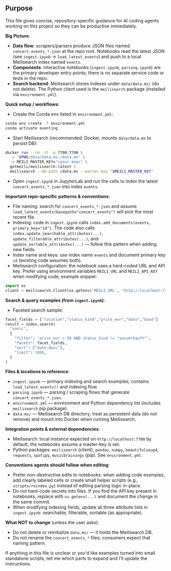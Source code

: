## Purpose

This file gives concise, repository-specific guidance for AI coding agents working on this project so they can be productive immediately.

**Big Picture**:
- **Data flow**: scrapers/parsers produce JSON files named `concert_events_*.json` at the repo root. Notebooks read the latest JSON (see `ingest.ipynb` -> `load_latest_events`) and push to a local Meilisearch index named `events`.
- **Components**: interactive notebooks (`ingest.ipynb`, `parsing.ipynb`) are the primary developer entry points; there is no separate service code or tests in the repo.
- **Search backend**: Meilisearch stores indexes under `data/data.ms/` (do not delete). The Python client used is the `meilisearch` package (installed via `environment.yml`).

**Quick setup / workflows**:
- Create the Conda env listed in `environment.yml`:

```bash
conda env create -f environment.yml
conda activate eventing
```
- Start Meilisearch (recommended: Docker, mounts `data/data.ms` to persist DB):

```bash
docker run --rm -it -p 7700:7700 \
  -v "$PWD/data/data.ms:/data.ms" \
  -e MEILI_MASTER_KEY="<your-key>" \
  getmeili/meilisearch:latest \
  meilisearch --db-path /data.ms --master-key "$MEILI_MASTER_KEY"
```
- Open `ingest.ipynb` in JupyterLab and run the cells to index the latest `concert_events_*.json` into index `events`.

**Important repo-specific patterns & conventions**:
- File naming: search for `concert_events_*.json` and assume `load_latest_events(basepath="concert_events")` will pick the most recent file.
- Indexing: code in `ingest.ipynb` calls `index.add_documents(events, primary_key="id")`. The code also calls `index.update_searchable_attributes(...)`, `update_filterable_attributes(...)`, and `update_sortable_attributes(...)` — follow this pattern when adding new fields.
- Index name and keys: use index name `events` and document primary key `id` (existing code assumes both).
- Meilisearch configuration: the notebook uses a hard-coded URL and API key. Prefer using environment variables `MEILI_URL` and `MEILI_API_KEY` when modifying code; example snippet:

```python
import os
client = meilisearch.Client(os.getenv('MEILI_URL', 'http://localhost:7700'), os.getenv('MEILI_API_KEY'))
```

**Search & query examples (from `ingest.ipynb`)**:
- Faceted search sample:

```python
facet_fields = ["location","status_kind","price_eur","date","band"]
result = index.search(
  "sonic",
  {
    "filter": 'price_eur < 50 AND status_kind != "ausverkauft"',
    "facets": facet_fields,
    "sort": ["date:desc"],
    "limit": 1000,
  }
)
```

**Files & locations to reference**:
- `ingest.ipynb` — primary indexing and search examples; contains `load_latest_events()` and indexing flow.
- `parsing.ipynb` — parsing / scraping flows that generate `concert_events_*.json`.
- `environment.yml` — environment and Python dependency list (includes `meilisearch` pip package).
- `data.ms/` — Meilisearch DB directory; treat as persistent data (do not remove) and mount into Docker when running Meilisearch.

**Integration points & external dependencies**:
- Meilisearch: local instance expected on `http://localhost:7700` by default; the notebooks assume a master-key is set.
- Python packages: `meilisearch` (client), `pandas`, `numpy`, `beautifulsoup4`, `requests`, `spotipy`, `musicbrainzngs` (pip). See `environment.yml`.

**Conventions agents should follow when editing**:
- Prefer non-destructive edits to notebooks: when adding code examples, add clearly labeled cells or create small helper scripts (e.g., `scripts/reindex.py`) instead of editing parsing logic in-place.
- Do not hard-code secrets into files. If you find the API key present in notebooks, replace with `os.getenv(...)` and document the change in the same commit.
- When modifying indexing fields, update all three attribute lists in `ingest.ipynb`: searchable, filterable, sortable (as appropriate).

**What NOT to change** (unless the user asks):
- Do not delete or reinitialize `data.ms/` — it holds the Meilisearch DB.
- Do not rename the `concert_events_*` files; consumers expect that naming pattern.

If anything in this file is unclear or you'd like examples turned into small standalone scripts, tell me which parts to expand and I'll update the instructions.
